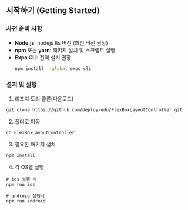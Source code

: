 ## 시작하기 (Getting Started)

### 사전 준비 사항

- **Node.js**: nodejs lts 버전 (최신 버전 권장)
- **npm** 또는 **yarn**: 패키지 설치 및 스크립트 실행  
- **Expo CLI**: 전역 설치 권장  
  ```bash
  npm install --global expo-cli
  
### 설치 및 실행

1. 리포지 토리 클론(다운로드)
```
git clone https://github.com/deploy-edu/FlexBoxLayoutController.git
```

2. 폴더로 이동
```
cd FlexBoxLayoutController
```

3. 필요한 패키지 설치
```
npm install
```

4. 각 OS별 실행
```
# ios 실행 시
npm run ios

# android 실행시
npm run android
```